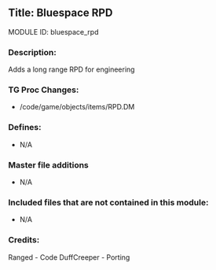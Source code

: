 ## Title: Bluespace RPD

MODULE ID: bluespace_rpd

### Description:

Adds a long range RPD for engineering

### TG Proc Changes:

- /code/game/objects/items/RPD.DM


### Defines:

- N/A

### Master file additions

- N/A

### Included files that are not contained in this module:

- N/A


### Credits:
Ranged - Code
DuffCreeper - Porting
